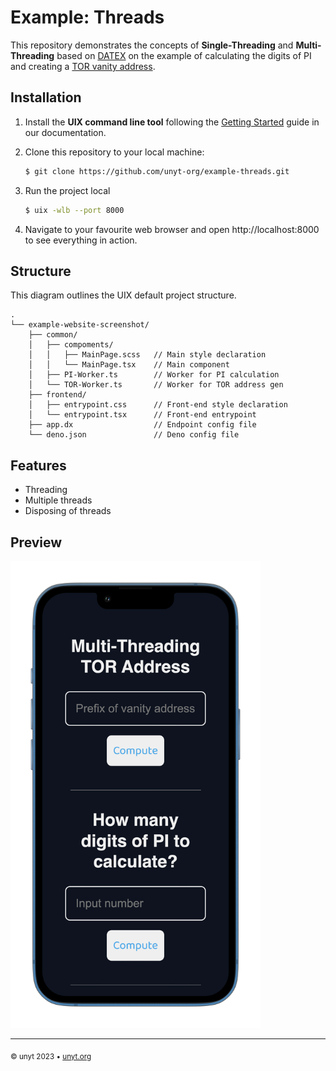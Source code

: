# Example: Threads

This repository demonstrates the concepts of **Single-Threading** and **Multi-Threading** based on [DATEX](https://datex.unyt.org) on the example of calculating the digits of PI and creating a [TOR vanity address](https://community.torproject.org/onion-services/advanced/vanity-addresses/).


## Installation
1. Install the **UIX command line tool** following the [Getting Started](https://docs.unyt.org/manual/uix/getting-started#the-uix-command-line-tool) guide in our documentation.

2. Clone this repository to your local machine:

	```bash
	$ git clone https://github.com/unyt-org/example-threads.git
	```
3. Run the project local
	```bash
	$ uix -wlb --port 8000
	```
4. Navigate to your favourite web browser and open http://localhost:8000 to see everything in action. 

## Structure
This diagram outlines the UIX default project structure.
```
.
└── example-website-screenshot/
    ├── common/
    │   ├── compoments/
    │   │   ├── MainPage.scss   // Main style declaration
    │   │   └── MainPage.tsx    // Main component
    │   ├── PI-Worker.ts        // Worker for PI calculation
    │   └── TOR-Worker.ts       // Worker for TOR address gen
    ├── frontend/
    │   ├── entrypoint.css      // Front-end style declaration
    │   └── entrypoint.tsx      // Front-end entrypoint
    ├── app.dx                  // Endpoint config file
    └── deno.json               // Deno config file
```

## Features
* Threading
* Multiple threads
* Disposing of threads

## Preview
<img src=".github/screenshot.png" width="400">


---

<sub>&copy; unyt 2023 • [unyt.org](https://unyt.org)</sub>
